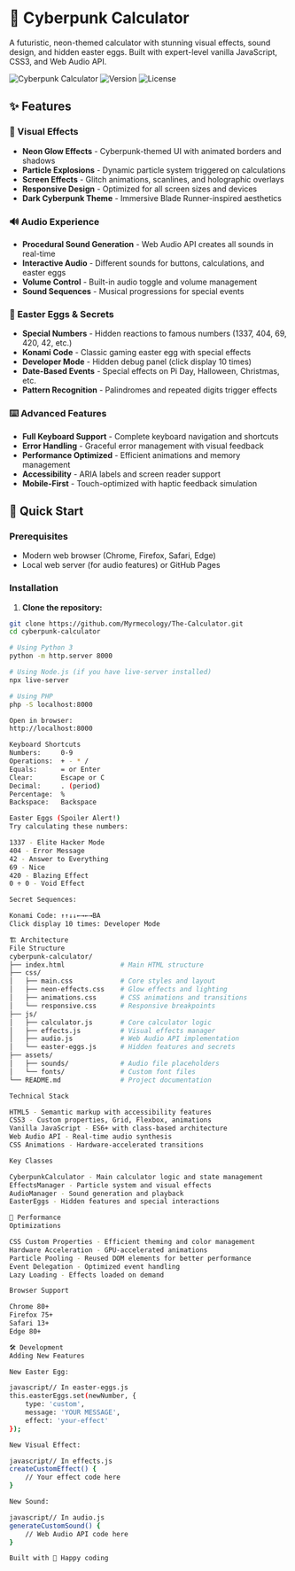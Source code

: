 # 🌟 Cyberpunk Calculator

A futuristic, neon-themed calculator with stunning visual effects, sound design, and hidden easter eggs. Built with expert-level vanilla JavaScript, CSS3, and Web Audio API.

![Cyberpunk Calculator](https://img.shields.io/badge/Status-Complete-brightgreen)
![Version](https://img.shields.io/badge/Version-1.0.0-blue)
![License](https://img.shields.io/badge/License-MIT-yellow)

## ✨ Features

### 🎨 Visual Effects
- **Neon Glow Effects** - Cyberpunk-themed UI with animated borders and shadows
- **Particle Explosions** - Dynamic particle system triggered on calculations
- **Screen Effects** - Glitch animations, scanlines, and holographic overlays
- **Responsive Design** - Optimized for all screen sizes and devices
- **Dark Cyberpunk Theme** - Immersive Blade Runner-inspired aesthetics

### 🔊 Audio Experience
- **Procedural Sound Generation** - Web Audio API creates all sounds in real-time
- **Interactive Audio** - Different sounds for buttons, calculations, and easter eggs
- **Volume Control** - Built-in audio toggle and volume management
- **Sound Sequences** - Musical progressions for special events

### 🥚 Easter Eggs & Secrets
- **Special Numbers** - Hidden reactions to famous numbers (1337, 404, 69, 420, 42, etc.)
- **Konami Code** - Classic gaming easter egg with special effects
- **Developer Mode** - Hidden debug panel (click display 10 times)
- **Date-Based Events** - Special effects on Pi Day, Halloween, Christmas, etc.
- **Pattern Recognition** - Palindromes and repeated digits trigger effects

### ⌨️ Advanced Features
- **Full Keyboard Support** - Complete keyboard navigation and shortcuts
- **Error Handling** - Graceful error management with visual feedback
- **Performance Optimized** - Efficient animations and memory management
- **Accessibility** - ARIA labels and screen reader support
- **Mobile-First** - Touch-optimized with haptic feedback simulation

## 🚀 Quick Start

### Prerequisites
- Modern web browser (Chrome, Firefox, Safari, Edge)
- Local web server (for audio features) or GitHub Pages

### Installation

1. **Clone the repository:**
```bash
git clone https://github.com/Myrmecology/The-Calculator.git
cd cyberpunk-calculator

# Using Python 3
python -m http.server 8000

# Using Node.js (if you have live-server installed)
npx live-server

# Using PHP
php -S localhost:8000

Open in browser:
http://localhost:8000

Keyboard Shortcuts
Numbers:     0-9
Operations:  + - * /
Equals:      = or Enter
Clear:       Escape or C
Decimal:     . (period)
Percentage:  %
Backspace:   Backspace

Easter Eggs (Spoiler Alert!)
Try calculating these numbers:

1337 - Elite Hacker Mode
404 - Error Message
42 - Answer to Everything
69 - Nice
420 - Blazing Effect
0 ÷ 0 - Void Effect

Secret Sequences:

Konami Code: ↑↑↓↓←→←→BA
Click display 10 times: Developer Mode

🏗️ Architecture
File Structure
cyberpunk-calculator/
├── index.html              # Main HTML structure
├── css/
│   ├── main.css            # Core styles and layout
│   ├── neon-effects.css    # Glow effects and lighting
│   ├── animations.css      # CSS animations and transitions
│   └── responsive.css      # Responsive breakpoints
├── js/
│   ├── calculator.js       # Core calculator logic
│   ├── effects.js          # Visual effects manager
│   ├── audio.js            # Web Audio API implementation
│   └── easter-eggs.js      # Hidden features and secrets
├── assets/
│   ├── sounds/             # Audio file placeholders
│   └── fonts/              # Custom font files
└── README.md               # Project documentation

Technical Stack

HTML5 - Semantic markup with accessibility features
CSS3 - Custom properties, Grid, Flexbox, animations
Vanilla JavaScript - ES6+ with class-based architecture
Web Audio API - Real-time audio synthesis
CSS Animations - Hardware-accelerated transitions

Key Classes

CyberpunkCalculator - Main calculator logic and state management
EffectsManager - Particle system and visual effects
AudioManager - Sound generation and playback
EasterEggs - Hidden features and special interactions

🎯 Performance
Optimizations

CSS Custom Properties - Efficient theming and color management
Hardware Acceleration - GPU-accelerated animations
Particle Pooling - Reused DOM elements for better performance
Event Delegation - Optimized event handling
Lazy Loading - Effects loaded on demand

Browser Support

Chrome 80+
Firefox 75+
Safari 13+
Edge 80+

🛠️ Development
Adding New Features

New Easter Egg:

javascript// In easter-eggs.js
this.easterEggs.set(newNumber, {
    type: 'custom',
    message: 'YOUR MESSAGE',
    effect: 'your-effect'
});

New Visual Effect:

javascript// In effects.js
createCustomEffect() {
    // Your effect code here
}

New Sound:

javascript// In audio.js
generateCustomSound() {
    // Web Audio API code here
}

Built with 💚 Happy coding

